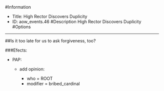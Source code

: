 #Information
 - Title: High Rector Discovers Duplicity
 - ID: aow_events.46
#Description
High Rector Discovers Duplicity
#Options

___
##Is it too late for us to ask forgiveness, too?

###Efects:<ul><li>PAP:</li><ul><li>add opinion:</li><ul><li>who = ROOT</li><li>modifier = bribed_cardinal</li></ul></ul></ul>

